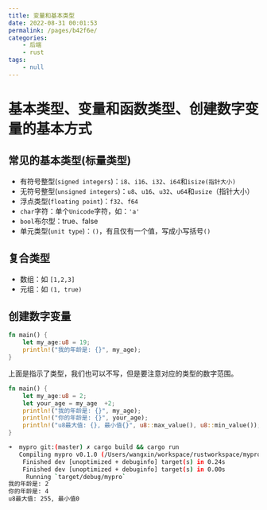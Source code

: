 ```yaml
---
title: 变量和基本类型
date: 2022-08-31 00:01:53
permalink: /pages/b42f6e/
categories:
    - 后端
    - rust
tags:
    - null
---
```


# 基本类型、变量和函数类型、创建数字变量的基本方式

## 常见的基本类型(标量类型)

-   有符号整型(`signed integers`)：`i8`、`i16`、`i32`、`i64`和`isize(指针大小)`
-   无符号整型(`unsigned integers`)：`u8`、`u16`、`u32`、`u64`和`usize`（指针大小）
-   浮点类型(`floating point`)：`f32`、`f64`
-   `char`字符：单个`Unicode`字符，如：`'a'`
-   `bool`布尔型：true、false
-   单元类型(`unit type`)：`()`，有且仅有一个值，写成小写括号`()`

## 复合类型

-   数组：如 `[1,2,3]`
-   元组：如 `(1, true)`

## 创建数字变量

```rust
fn main() {
    let my_age:u8 = 19;
    println!("我的年龄是: {}", my_age);
}

```

上面是指示了类型，我们也可以不写，但是要注意对应的类型的数字范围。

```rust
fn main() {
    let my_age:u8 = 2;
    let your_age = my_age  +2;
    println!("我的年龄是: {}", my_age);
    println!("你的年龄是: {}", your_age);
    println!("u8最大值: {}, 最小值{}", u8::max_value(), u8::min_value());
}

```

```bash
➜  mypro git:(master) ✗ cargo build && cargo run
   Compiling mypro v0.1.0 (/Users/wangxin/workspace/rustworkspace/mypro)
    Finished dev [unoptimized + debuginfo] target(s) in 0.24s
    Finished dev [unoptimized + debuginfo] target(s) in 0.00s
     Running `target/debug/mypro`
我的年龄是: 2
你的年龄是: 4
u8最大值: 255, 最小值0
```
